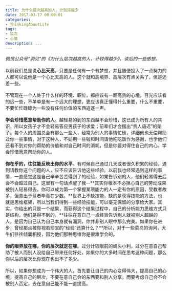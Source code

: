 ```yaml
---
title: 为什么层次越高的人，计较得越少
date: 2017-03-17 00:00:01
categories:
- ThinkingAboutLife
tags:
- 层次
- 心境
description: ...
---
```


*微信公众号“洞见”的《为什么层次越高的人，计较得越少》，读后的一些感想。*  
<br/>
以前我们总是说**心比天高**，只要是任何有一个有梦想，并且随便投入了一点努力的人都可以说他是一个心比天高的人。这个就和高境界、高层次有点关系了，但是还差一些。  
<br/>
不管现在一个人处于什么样的环境、职位，都应该有一颗高贵的心境，目光应该看的远一些，不单单是有一个远大的理想，更应该真正懂得什么重要，什么不重要，不要忙忙碌碌为一些没有任何价值的东西追逐一声。  
<br/>
**学会珍惜愿意帮助你的人**。越轻易的到的东西越不会珍惜，这已成为所有人的共识，所以女孩子才不会轻易答应男孩子的求爱；前辈们才会摆出“贵人语迟”的架子。每个人的周围总会有那么一些人，经常为别人的事情忙碌，详细他也无偿帮助过你一些事情，对于这种人，不妨用一些钱和时间请他吃吃饭作为感谢，也学他们还看不到对你的帮助的价值和对自己时间的消耗，但是你要对得住自己的内心。学会珍惜愿意帮助你的人。  
<br/>
**你在乎的，往往能反映出你的水平**。有时候自己通过几天或者很久积累的经验，遇到请教你这个问题的人，应不应该告诉他这些经验。以前我也经常遇到这样的事情，一直感觉这是自己辛辛苦苦得到了的经验，如果告诉别的人，他们轻易得去后会不会超过自己。这里有一句话点醒了我--**其实你根本不必担心自己的劳动成果被别人轻易得去。你可以成为第一个掌握某项能力的人一定有你的原因，受教者故多，但青出于蓝者毕竟在少数。**世界上不缺技能，缺的是获得技能的方法，也就是思维框架，所以当我们得到一些经验技能，可以毫无保留的分享给大家。其实，你给出的只是一个结果，而获得这个结果过程中，自己的分析能力思维方式只是结构，他们是得不到的。**往往在意自己一点经验告诉别人就被别人超越的人，是因为自己认为自己本身就有漏洞，你并非别人眼中那么完美。如果你在进步，曾经那点被你视若珍宝的“经验”还算什么？**所以，对于一些菜鸟的询问，大牛们往往倾囊相授，因为他们那种思维你是很难学会的。  
<br/>
**你的眼界放在哪，你的层次就定在哪**。过分计较眼前的蝇头小利，过分在意自己帮助了被人而别人没给自己带来任何好处，如果你的大多时间在思考这种问题，那么你以后的层次比你现在也出不了多少。  
<br/>
所以，如果你想成为一个伟大的人，首先要让自己的内心变得伟大，提高自己的心境，提高自己的层次，不要在意自己会的东西要和别人分享，而要考虑自己会不会被别人否定，去在意自己能不能一直提高。
